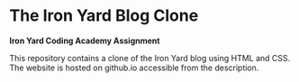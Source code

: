 # The Iron Yard Blog Clone

**Iron Yard Coding Academy Assignment**

This repository contains a clone of the Iron Yard blog using HTML and CSS. 
The website is hosted on github.io accessible from the description. 